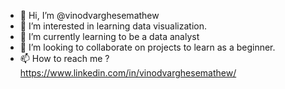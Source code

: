 - 👋 Hi, I’m @vinodvarghesemathew
- 👀 I’m interested in learning data visualization.
- 🌱 I’m currently learning to be a data analyst 
- 💞️ I’m looking to collaborate on projects to learn as a beginner.
- 📫 How to reach me ? https://www.linkedin.com/in/vinodvarghesemathew/

<!---
vinodvarghesemathew/vinodvarghesemathew is a ✨ special ✨ repository because its `README.md` (this file) appears on your GitHub profile.
You can click the Preview link to take a look at your changes.
--->
